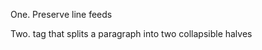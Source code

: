 One. Preserve line feeds

<style>
div {
    white-space: pre-line;
}
</style>

Two. <cut /> tag that splits a paragraph into two collapsible halves
